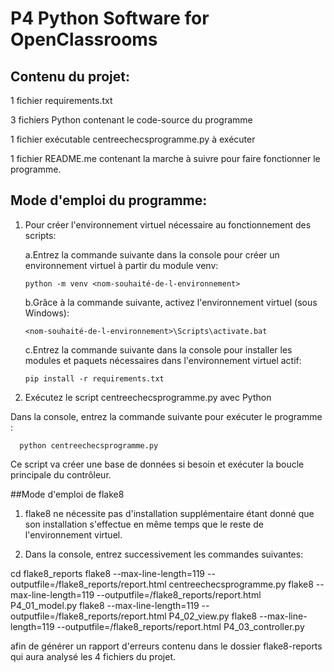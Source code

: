 # P4 Python Software for OpenClassrooms


## Contenu du projet:

1 fichier requirements.txt

3 fichiers Python contenant le code-source du programme

1 fichier exécutable centreechecsprogramme.py à exécuter

1 fichier README.me contenant la marche à suivre pour faire fonctionner le programme.


## Mode d'emploi du programme:

1.  Pour créer l'environnement virtuel nécessaire au fonctionnement des scripts:

      a.Entrez la commande suivante dans la console pour créer un environnement virtuel à partir du module venv:
      
        python -m venv <nom-souhaité-de-l-environnement>
      
      
      b.Grâce à la commande suivante, activez l'environnement virtuel (sous Windows):
      
        <nom-souhaité-de-l-environnement>\Scripts\activate.bat
        
        
      c.Entrez la commande suivante dans la console pour installer les modules et paquets nécessaires dans l'environnement virtuel actif:
      
        pip install -r requirements.txt



2.  Exécutez le script centreechecsprogramme.py avec Python

Dans la console, entrez la commande suivante pour exécuter le programme :

      python centreechecsprogramme.py


Ce script va créer une base de données si besoin et exécuter la boucle principale du contrôleur.

##Mode d'emploi de flake8

1. flake8 ne nécessite pas d'installation supplémentaire étant donné que son installation s'effectue en même temps que le reste de l'environnement virtuel.


2. Dans la console, entrez successivement les commandes suivantes: 

cd flake8_reports
flake8 --max-line-length=119 --outputfile=/flake8_reports/report.html centreechecsprogramme.py
flake8 --max-line-length=119 --outputfile=/flake8_reports/report.html P4_01_model.py
flake8 --max-line-length=119 --outputfile=/flake8_reports/report.html P4_02_view.py
flake8 --max-line-length=119 --outputfile=/flake8_reports/report.html P4_03_controller.py

afin de générer un rapport d'erreurs contenu dans le dossier flake8-reports qui aura analysé les 4 fichiers du projet. 


